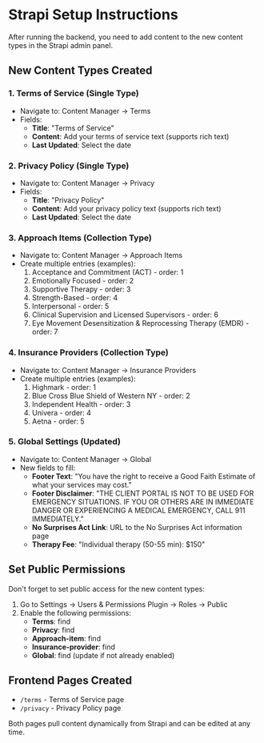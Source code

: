# Strapi Setup Instructions

After running the backend, you need to add content to the new content types in the Strapi admin panel.

## New Content Types Created

### 1. Terms of Service (Single Type)

- Navigate to: Content Manager → Terms
- Fields:
  - **Title**: "Terms of Service"
  - **Content**: Add your terms of service text (supports rich text)
  - **Last Updated**: Select the date

### 2. Privacy Policy (Single Type)

- Navigate to: Content Manager → Privacy
- Fields:
  - **Title**: "Privacy Policy"
  - **Content**: Add your privacy policy text (supports rich text)
  - **Last Updated**: Select the date

### 3. Approach Items (Collection Type)

- Navigate to: Content Manager → Approach Items
- Create multiple entries (examples):
  1. Acceptance and Commitment (ACT) - order: 1
  2. Emotionally Focused - order: 2
  3. Supportive Therapy - order: 3
  4. Strength-Based - order: 4
  5. Interpersonal - order: 5
  6. Clinical Supervision and Licensed Supervisors - order: 6
  7. Eye Movement Desensitization & Reprocessing Therapy (EMDR) - order: 7

### 4. Insurance Providers (Collection Type)

- Navigate to: Content Manager → Insurance Providers
- Create multiple entries (examples):
  1. Highmark - order: 1
  2. Blue Cross Blue Shield of Western NY - order: 2
  3. Independent Health - order: 3
  4. Univera - order: 4
  5. Aetna - order: 5

### 5. Global Settings (Updated)

- Navigate to: Content Manager → Global
- New fields to fill:
  - **Footer Text**: "You have the right to receive a Good Faith Estimate of what your services may cost."
  - **Footer Disclaimer**: "THE CLIENT PORTAL IS NOT TO BE USED FOR EMERGENCY SITUATIONS. IF YOU OR OTHERS ARE IN IMMEDIATE DANGER OR EXPERIENCING A MEDICAL EMERGENCY, CALL 911 IMMEDIATELY."
  - **No Surprises Act Link**: URL to the No Surprises Act information page
  - **Therapy Fee**: "Individual therapy (50-55 min): $150"

## Set Public Permissions

Don't forget to set public access for the new content types:

1. Go to Settings → Users & Permissions Plugin → Roles → Public
2. Enable the following permissions:
   - **Terms**: find
   - **Privacy**: find
   - **Approach-item**: find
   - **Insurance-provider**: find
   - **Global**: find (update if not already enabled)

## Frontend Pages Created

- `/terms` - Terms of Service page
- `/privacy` - Privacy Policy page

Both pages pull content dynamically from Strapi and can be edited at any time.
